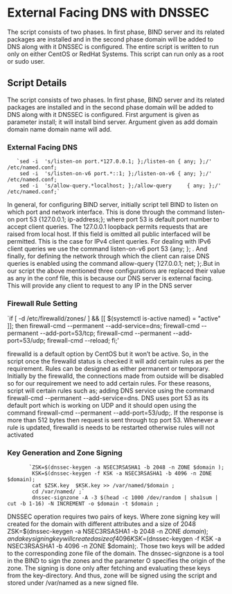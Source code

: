 # External Facing DNS with DNSSEC
The script consists of two phases. In first phase, BIND server and its related packages are installed and in the second phase domain will be added to DNS along with it DNSSEC is configured. The entire script is written to run only on either CentOS or RedHat Systems. This script can run only as a root or sudo user.
## Script Details
The script consists of two phases. In first phase, BIND server and its related packages are installed and in the second phase domain will be added to DNS along with it DNSSEC is configured. First argument is given as parameter install; it will install bind server. Argument given as add domain  domain name domain name will add.
### External Facing DNS
       `sed -i  's/listen-on port.*127.0.0.1; };/listen-on { any; };/' /etc/named.conf;
        sed -i  's/listen-on-v6 port.*::1; };/listen-on-v6 { any; };/' /etc/named.conf;
        sed -i  's/allow-query.*localhost; };/allow-query     { any; };/' /etc/named.conf;`
In general, for configuring BIND server, initially script tell BIND to listen on which port and network interface. This is done through the command listen-on port 53 {127.0.0.1; ip-address;}; where port 53 is default port number to accept client queries. The 127.0.0.1 loopback permits requests that are raised from local host. If this field is omitted all public interfaced will be permitted. This is the case for IPv4 client queries. For dealing with IPv6 client queries we use the command listen-on-v6 port 53 {any; }; .  And finally, for defining the network through which the client can raise DNS queries is enabled using the command allow-query {127.0.0.1; net; };.But in our script the above mentioned three configurations are replaced their value as any in the conf file, this is because our DNS server is external facing. This will provide any client to request to any IP in the DNS server

### Firewall Rule Setting
`if [ -d /etc/firewalld/zones/ ] && [[ $(systemctl is-active named) = "active" ]]; then
         firewall-cmd --permanent --add-service=dns;
         firewall-cmd --permanent --add-port=53/tcp;
         firewall-cmd --permanent --add-port=53/udp;
         firewall-cmd --reload;
 fi;'

firewalld is a default option by CentOS but it won’t be active. So, in the script once the firewalld status is checked it will add certain rules as per the requirement. Rules can be designed as either permanent or temporary. Initially by the firewalld, the connections made from outside will be disabled so for our requirement we need to add certain rules. For these reasons, script will certain rules such as; adding DNS service using the command firewall-cmd --permanent --add-service=dns. DNS uses port 53 as its default port which is working on UDP and it should open using the command firewall-cmd --permanent --add-port=53/udp;. If the response is more than 512 bytes then request is sent through tcp port 53. Whenever a rule is updated, firewalld is needs to be restarted otherwise rules will not activated

### Key Generation and Zone Signing
           `ZSK=$(dnssec-keygen -a NSEC3RSASHA1 -b 2048 -n ZONE $domain );
            KSK=$(dnssec-keygen -f KSK -a NSEC3RSASHA1 -b 4096 -n ZONE $domain);
            cat $ZSK.key  $KSK.key >> /var/named/$domain ;
            cd /var/named/ ;`
            dnssec-signzone -A -3 $(head -c 1000 /dev/random | sha1sum | cut -b 1-16) -N INCREMENT -o $domain -t $domain ;
DNSSEC operation requires two pairs of keys. Where zone signing key will created for the domain with different attributes and a size of  2048 ZSK=$(dnssec-keygen -a NSEC3RSASHA1 -b 2048 -n ZONE $domain ); and a key signing key will created a size of 4096 KSK=$(dnssec-keygen -f KSK -a NSEC3RSASHA1 -b 4096 -n ZONE $domain);. Those two keys will be added to the corresponding zone file of the domain. The dnssec-signzone is a tool in the BIND to sign the zones and the parameter O specifies the origin of the zone. The signing is done only after fetching and evaluating these keys from the key-directory. And thus, zone will be signed using the script and stored under /var/named as a new signed file.
        


